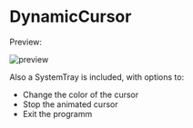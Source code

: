 # DynamicCursor

Preview:


![preview](https://s7.gifyu.com/images/cursor.gif)



Also a SystemTray is included, with options to:
* Change the color of the cursor
* Stop the animated cursor
* Exit the programm
